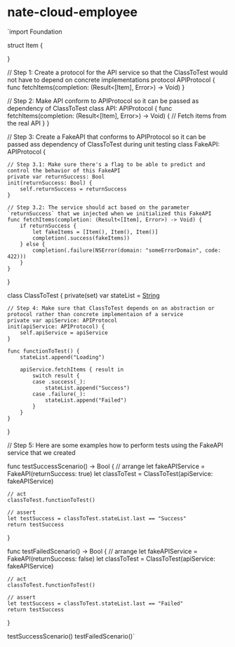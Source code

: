 # nate-cloud-employee

`import Foundation

struct Item {
    
}

// Step 1: Create a protocol for the API service so that the ClassToTest would not have to depend on concrete implementations
protocol APIProtocol {
    func fetchItems(completion: (Result<[Item], Error>) -> Void)
}

// Step 2: Make API conform to APIProtocol so it can be passed as dependency of ClassToTest
class API: APIProtocol {
    func fetchItems(completion: (Result<[Item], Error>) -> Void) {
        // Fetch items from the real API
    }
}

// Step 3: Create a FakeAPI that conforms to APIProtocol so it can be passed ass dependency of ClassToTest during unit testing
class FakeAPI: APIProtocol {
    
    // Step 3.1: Make sure there's a flag to be able to predict and control the behavior of this FakeAPI
    private var returnSuccess: Bool
    init(returnSuccess: Bool) {
        self.returnSuccess = returnSuccess
    }
    
    // Step 3.2: The service should act based on the parameter `returnSuccess` that we injected when we initialized this FakeAPI
    func fetchItems(completion: (Result<[Item], Error>) -> Void) {
        if returnSuccess {
            let fakeItems = [Item(), Item(), Item()]
            completion(.success(fakeItems))
        } else {
            completion(.failure(NSError(domain: "someErrorDomain", code: 422)))
        }
    }
}

class ClassToTest {
    private(set) var stateList = [String]()
    
    // Step 4: Make sure that ClassToTest depends on an abstraction or protocol rather than concrete implementaion of a service
    private var apiService: APIProtocol
    init(apiService: APIProtocol) {
        self.apiService = apiService
    }

    func functionToTest() {
        stateList.append("Loading")

        apiService.fetchItems { result in
            switch result {
            case .success(_):
                stateList.append("Success")
            case .failure(_):
                stateList.append("Failed")
            }
        }
    }
}

// Step 5: Here are some examples how to perform tests using the FakeAPI service that we created

func testSuccessScenario() -> Bool {
    // arrange
    let fakeAPIService = FakeAPI(returnSuccess: true)
    let classToTest = ClassToTest(apiService: fakeAPIService)
    
    // act
    classToTest.functionToTest()
    
    // assert
    let testSuccess = classToTest.stateList.last == "Success"
    return testSuccess
}

func testFailedScenario() -> Bool {
    // arrange
    let fakeAPIService = FakeAPI(returnSuccess: false)
    let classToTest = ClassToTest(apiService: fakeAPIService)
    
    // act
    classToTest.functionToTest()
    
    // assert
    let testSuccess = classToTest.stateList.last == "Failed"
    return testSuccess
}

testSuccessScenario()
testFailedScenario()`
